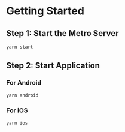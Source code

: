 
# Getting Started

## Step 1: Start the Metro Server

```bash
yarn start
```

## Step 2: Start Application

### For Android

```bash
yarn android
```

### For iOS

```bash
yarn ios
```
